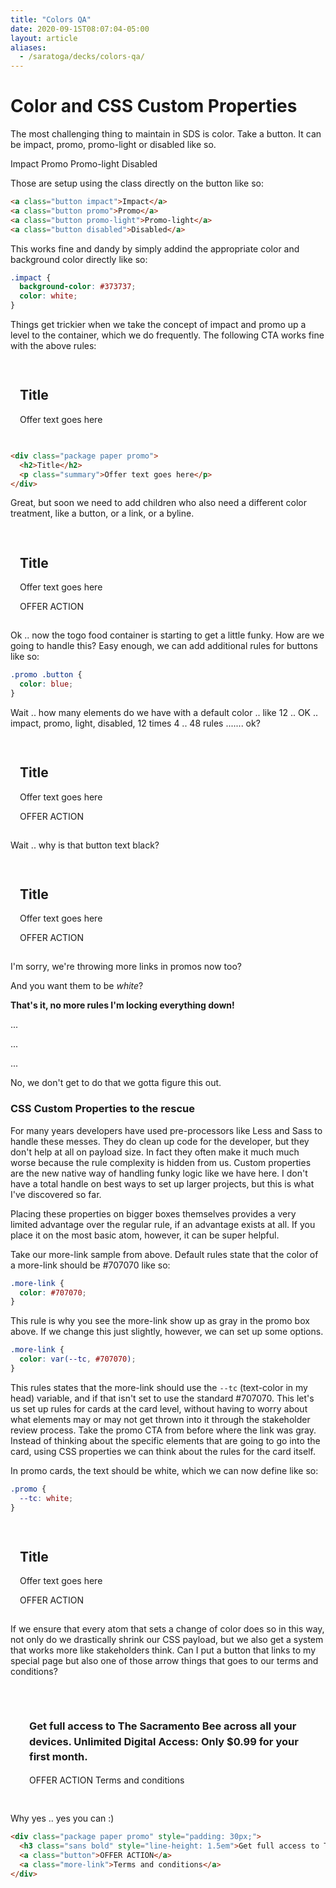 ```yaml
---
title: "Colors QA"
date: 2020-09-15T08:07:04-05:00
layout: article
aliases: 
  - /saratoga/decks/colors-qa/
---
```


<style>
  .package {
    box-sizing: border-box;
    padding: 15px;
  }
</style>

# Color and CSS Custom Properties

The most challenging thing to maintain in SDS is color. Take a button. It can be impact, promo, promo-light or disabled like so.

<div class="buttons">
  <a class="button impact">Impact</a>
  <a class="button promo">Promo</a>
  <a class="button promo-light">Promo-light</a>
  <a class="button disabled">Disabled</a>
</div>

Those are setup using the class directly on the button like so:

```html
<a class="button impact">Impact</a>
<a class="button promo">Promo</a>
<a class="button promo-light">Promo-light</a>
<a class="button disabled">Disabled</a>
```

This works fine and dandy by simply addind the appropriate color and background color directly like so:

```css
.impact {
  background-color: #373737;
  color: white;
}
```

Things get trickier when we take the concept of impact and promo up a level to the container, which we do frequently. The following CTA works fine with the above rules:

<div class="package paper promo">
  <h2>Title</h2>
  <p class="summary">Offer text goes here</p>
</div>

```html
<div class="package paper promo">
  <h2>Title</h2>
  <p class="summary">Offer text goes here</p>
</div>
```

Great, but soon we need to add children who also need a different color treatment, like a button, or a link, or a byline.

<div class="package paper promo">
  <h2>Title</h2>
  <p class="summary">Offer text goes here</p>
  <a class="button">OFFER ACTION</a>
</div>

Ok .. now the togo food container is starting to get a little funky. How are we going to handle this? Easy enough, we can add additional rules for buttons like so:

```css
.promo .button {
  color: blue;
}
```

Wait .. how many elements do we have with a default color .. like 12 .. OK .. impact, promo, light, disabled, 12 times 4 .. 48 rules ....... ok?

<div class="package paper promo">
  <h2>Title</h2>
  <p class="summary">Offer text goes here</p>
  <a class="button" style="--bc: #222">OFFER ACTION</a>
</div>

Wait .. why is that button text black?

<div class="package paper promo">
  <h2>Title</h2>
  <p class="summary">Offer text goes here</p>
  <a class="more-link" style="--lc: #707070">OFFER ACTION</a>
</div>

I'm sorry, we're throwing more links in promos now too? 

And you want them to be *white*?

**That's it, no more rules I'm locking everything down!**

...

...

...

No, we don't get to do that we gotta figure this out.

### CSS Custom Properties to the rescue

For many years developers have used pre-processors like Less and Sass to handle these messes. They do clean up code for the developer, but they don't help at all on payload size. In fact they often make it much much worse because the rule complexity is hidden from us. Custom properties are the new native way of handling funky logic like we have here. I don't have a total handle on best ways to set up larger projects, but this is what I've discovered so far.

Placing these properties on bigger boxes themselves provides a very limited advantage over the regular rule, if an advantage exists at all. If you place it on the most basic atom, however, it can be super helpful.

Take our more-link sample from above. Default rules state that the color of a more-link should be #707070 like so:

```css
.more-link {
  color: #707070;
}
```

This rule is why you see the more-link show up as gray in the promo box above. If we change this just slightly, however, we can set up some options.

```css
.more-link {
  color: var(--tc, #707070);
}
```

This rules states that the more-link should use the `--tc` (text-color in my head) variable, and if that isn't set to use the standard #707070. This let's us set up rules for cards at the card level, without having to worry about what elements may or may not get thrown into it through the stakeholder review process. Take the promo CTA from before where the link was gray. Instead of thinking about the specific elements that are going to go into the card, using CSS properties we can think about the rules for the card itself. 

In promo cards, the text should be white, which we can now define like so:

```css
.promo {
  --tc: white;
}
```

<div class="package paper promo">
  <h2>Title</h2>
  <p class="summary">Offer text goes here</p>
  <a class="more-link">OFFER ACTION</a>
</div>

If we ensure that every atom that sets a change of color does so in this way, not only do we drastically shrink our CSS payload, but we also get a system that works more like stakeholders think. Can I put a button that links to my special page but also one of those arrow things that goes to our terms and conditions?

<div class="package paper promo" style="padding: 30px;">
  <h3 class="sans bold" style="line-height: 1.5em">Get full access to The Sacramento Bee across all your devices. Unlimited Digital Access: Only $0.99 for your first month.</h3>
  <a class="button">OFFER ACTION</a>
  <a class="more-link">Terms and conditions</a>
</div>

Why yes .. yes you can :)

```html
<div class="package paper promo" style="padding: 30px;">
  <h3 class="sans bold" style="line-height: 1.5em">Get full access to The Sacramento Bee across all your devices. Unlimited Digital Access: Only $0.99 for your first month.</h3>
  <a class="button">OFFER ACTION</a>
  <a class="more-link">Terms and conditions</a>
</div>
```
